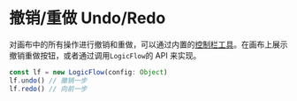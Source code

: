# 撤销/重做 Undo/Redo

对画布中的所有操作进行撤销和重做，可以通过内置的[控制栏工具](zh/guide/extension/component-control)。在画布上展示撤销重做按钮，或者通过调用`LogicFlow`的 API 来实现。

```js
const lf = new LogicFlow(config: Object)
lf.undo() // 撤销一步
lf.redo() // 向前一步
```

